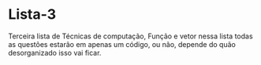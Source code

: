 # Lista-3
Terceira lista de Técnicas de computação, Função e vetor
nessa lista todas as questões estarão em apenas um código, ou não, depende do quão desorganizado isso vai ficar.
